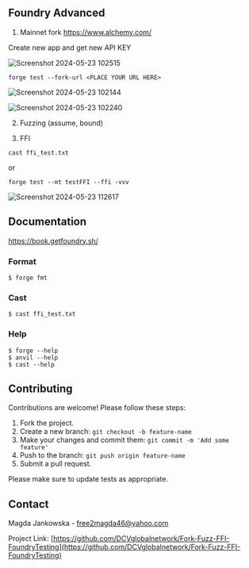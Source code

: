 ## Foundry Advanced

1. Mainnet fork
https://www.alchemy.com/

Create new app and get new API KEY 

![Screenshot 2024-05-23 102515](https://github.com/DCVglobalnetwork/Fork-Fuzz-FFI-FoundryTesting/assets/105791829/45a5af89-50dd-43ca-bee2-330b1d0650d0)

```shell
forge test --fork-url <PLACE YOUR URL HERE>
```

![Screenshot 2024-05-23 102144](https://github.com/DCVglobalnetwork/Fork-Fuzz-FFI-FoundryTesting/assets/105791829/7a08d062-17c3-40d6-a7e1-09a6afa24f9e)


![Screenshot 2024-05-23 102240](https://github.com/DCVglobalnetwork/Fork-Fuzz-FFI-FoundryTesting/assets/105791829/ac9d24e2-b7a8-4b2a-96f4-0e3b9a4a4f09)



2. Fuzzing (assume, bound)



3. FFI

```shell
cast ffi_test.txt
```
or 

```shell
forge test --mt testFFI --ffi -vvv
```

   

![Screenshot 2024-05-23 112617](https://github.com/DCVglobalnetwork/Fork-Fuzz-FFI-FoundryTesting/assets/105791829/69f3e640-f7cb-468f-abb0-29e5ef1d7220)


## Documentation

https://book.getfoundry.sh/

### Format

```shell
$ forge fmt
```

### Cast

```shell
$ cast ffi_test.txt
```

### Help

```shell
$ forge --help
$ anvil --help
$ cast --help
```

## Contributing

Contributions are welcome! Please follow these steps:

1. Fork the project.
2. Create a new branch: `git checkout -b feature-name`
3. Make your changes and commit them: `git commit -m 'Add some feature'`
4. Push to the branch: `git push origin feature-name`
5. Submit a pull request.

Please make sure to update tests as appropriate.


## Contact

Magda Jankowska - [free2magda46@yahoo.com](mailto:email@example.com)

Project Link: [https://github.com/DCVglobalnetwork/Fork-Fuzz-FFI-FoundryTesting](https://github.com/DCVglobalnetwork/Fork-Fuzz-FFI-FoundryTesting)
